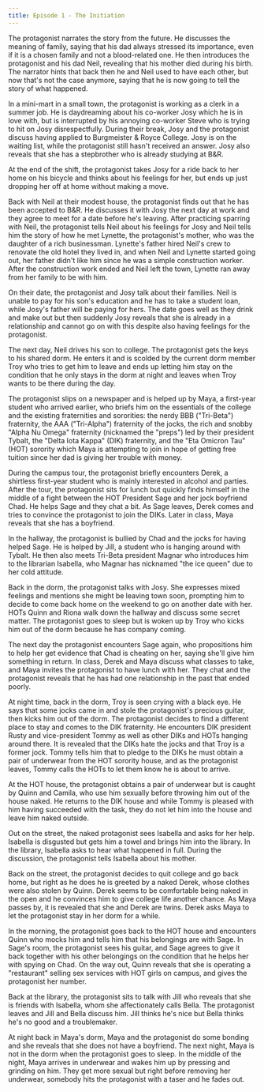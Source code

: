 ```yaml
---
title: Episode 1 - The Initiation
---
```


The protagonist narrates the story from the future. He discusses the meaning of family, saying that his dad always stressed its importance, even if it is a chosen family and not a blood-related one. He then introduces the protagonist and his dad Neil, revealing that his mother died during his birth. The narrator hints that back then he and Neil used to have each other, but now that's not the case anymore, saying that he is now going to tell the story of what happened.

In a mini-mart in a small town, the protagonist is working as a clerk in a summer job. He is daydreaming about his co-worker Josy which he is in love with, but is interrupted by his annoying co-worker Steve who is trying to hit on Josy disrespectfully. During their break, Josy and the protagonist discuss having applied to Burgmeister & Royce College. Josy is on the waiting list, while the protagonist still hasn't received an answer. Josy also reveals that she has a stepbrother who is already studying at B&R.

At the end of the shift, the protagonist takes Josy for a ride back to her home on his bicycle and thinks about his feelings for her, but ends up just dropping her off at home without making a move.

Back with Neil at their modest house, the protagonist finds out that he has been accepted to B&R. He discusses it with Josy the next day at work and they agree to meet for a date before he's leaving. After practicing sparring with Neil, the protagonist tells Neil about his feelings for Josy and Neil tells him the story of how he met Lynette, the protagonist's mother, who was the daughter of a rich businessman. Lynette's father hired Neil's crew to renovate the old hotel they lived in, and when Neil and Lynette started going out, her father didn't like him since he was a simple construction worker. After the construction work ended and Neil left the town, Lynette ran away from her family to be with him.

On their date, the protagonist and Josy talk about their families. Neil is unable to pay for his son's education and he has to take a student loan, while Josy's father will be paying for hers. The date goes well as they drink and make out but then suddenly Josy reveals that she is already in a relationship and cannot go on with this despite also having feelings for the protagonist.

The next day, Neil drives his son to college. The protagonist gets the keys to his shared dorm. He enters it and is scolded by the current dorm member Troy who tries to get him to leave and ends up letting him stay on the condition that he only stays in the dorm at night and leaves when Troy wants to be there during the day.

The protagonist slips on a newspaper and is helped up by Maya, a first-year student who arrived earlier, who briefs him on the essentials of the college and the existing fraternities and sororities: the nerdy BBB ("Tri-Beta") fraternity, the AAA ("Tri-Alpha") fraternity of the jocks, the rich and snobby "Alpha Nu Omega" fraternity (nicknamed the "preps") led by their president Tybalt, the "Delta Iota Kappa" (DIK) fraternity, and the "Eta Omicron Tau" (HOT) sorority which Maya is attempting to join in hope of getting free tuition since her dad is giving her trouble with money.

During the campus tour, the protagonist briefly encounters Derek, a shirtless first-year student who is mainly interested in alcohol and parties. After the tour, the protagonist sits for lunch but quickly finds himself in the middle of a fight between the HOT President Sage and her jock boyfriend Chad. He helps Sage and they chat a bit. As Sage leaves, Derek comes and tries to convince the protagonist to join the DIKs. Later in class, Maya reveals that she has a boyfriend.

In the hallway, the protagonist is bullied by Chad and the jocks for having helped Sage. He is helped by Jill, a student who is hanging around with Tybalt. He then also meets Tri-Beta president Magnar who introduces him to the librarian Isabella, who Magnar has nicknamed "the ice queen" due to her cold attitude.

Back in the dorm, the protagonist talks with Josy. She expresses mixed feelings and mentions she might be leaving town soon, prompting him to decide to come back home on the weekend to go on another date with her. HOTs Quinn and Riona walk down the hallway and discuss some secret matter. The protagonist goes to sleep but is woken up by Troy who kicks him out of the dorm because he has company coming.

The next day the protagonist encounters Sage again, who propositions him to help her get evidence that Chad is cheating on her, saying she'll give him something in return. In class, Derek and Maya discuss what classes to take, and Maya invites the protagonist to have lunch with her. They chat and the protagonist reveals that he has had one relationship in the past that ended poorly.

At night time, back in the dorm, Troy is seen crying with a black eye. He says that some jocks came in and stole the protagonist's precious guitar, then kicks him out of the dorm. The protagonist decides to find a different place to stay and comes to the DIK fraternity. He encounters DIK president Rusty and vice-president Tommy as well as other DIKs and HOTs hanging around there. It is revealed that the DIKs hate the jocks and that Troy is a former jock. Tommy tells him that to pledge to the DIKs he must obtain a pair of underwear from the HOT sorority house, and as the protagonist leaves, Tommy calls the HOTs to let them know he is about to arrive.

At the HOT house, the protagonist obtains a pair of underwear but is caught by Quinn and Camila, who use him sexually before throwing him out of the house naked. He returns to the DIK house and while Tommy is pleased with him having succeeded with the task, they do not let him into the house and leave him naked outside.

Out on the street, the naked protagonist sees Isabella and asks for her help. Isabella is disgusted but gets him a towel and brings him into the library. In the library, Isabella asks to hear what happened in full. During the discussion, the protagonist tells Isabella about his mother.

Back on the street, the protagonist decides to quit college and go back home, but right as he does he is greeted by a naked Derek, whose clothes were also stolen by Quinn. Derek seems to be comfortable being naked in the open and he convinces him to give college life another chance. As Maya passes by, it is revealed that she and Derek are twins. Derek asks Maya to let the protagonist stay in her dorm for a while.

In the morning, the protagonist goes back to the HOT house and encounters Quinn who mocks him and tells him that his belongings are with Sage. In Sage's room, the protagonist sees his guitar, and Sage agrees to give it back together with his other belongings on the condition that he helps her with spying on Chad. On the way out, Quinn reveals that she is operating a "restaurant" selling sex services with HOT girls on campus, and gives the protagonist her number.

Back at the library, the protagonist sits to talk with Jill who reveals that she is friends with Isabella, whom she affectionately calls Bella. The protagonist leaves and Jill and Bella discuss him. Jill thinks he's nice but Bella thinks he's no good and a troublemaker.

At night back in Maya's dorm, Maya and the protagonist do some bonding and she reveals that she does not have a boyfriend. The next night, Maya is not in the dorm when the protagonist goes to sleep. In the middle of the night, Maya arrives in underwear and wakes him up by pressing and grinding on him. They get more sexual but right before removing her underwear, somebody hits the protagonist with a taser and he fades out.
